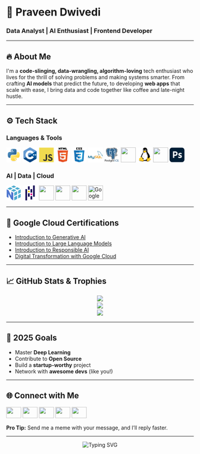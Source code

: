 # 🚀 Praveen Dwivedi  
### **Data Analyst | AI Enthusiast | Frontend Developer**  

<!--<p align="center">
  <img src="https://raw.githubusercontent.com/Praveendwivediii/Praveendwivediii/5eafe7beab3f0fa80be219ed5398eb4ad1b83d39/Black%20%26%20White%20Modern%20Minimalist%20Data%20Analyst%20LinkedIn%20Banner.gif" alt="MasterHead">
</p> -->

---
## 🔥 **About Me**

I'm a **code-slinging, data-wrangling, algorithm-loving** tech enthusiast who lives for the thrill of solving problems and making systems smarter. From crafting **AI models** that predict the future, to developing **web apps** that scale with ease, I bring data and code together like coffee and late-night hustle.  

---

## ⚙️ **Tech Stack**

### **Languages & Tools**
<p align="left">
  <img src="https://raw.githubusercontent.com/devicons/devicon/master/icons/python/python-original.svg" width="40" height="40"/>
  <img src="https://raw.githubusercontent.com/devicons/devicon/master/icons/cplusplus/cplusplus-original.svg" width="40" height="40"/>
  <img src="https://raw.githubusercontent.com/devicons/devicon/master/icons/javascript/javascript-original.svg" width="40" height="40"/>
  <img src="https://raw.githubusercontent.com/devicons/devicon/master/icons/html5/html5-original-wordmark.svg" width="40" height="40"/>
  <img src="https://raw.githubusercontent.com/devicons/devicon/master/icons/css3/css3-original-wordmark.svg" width="40" height="40"/>
  <img src="https://raw.githubusercontent.com/devicons/devicon/master/icons/mysql/mysql-original-wordmark.svg" width="40" height="40"/>
  <img src="https://raw.githubusercontent.com/devicons/devicon/master/icons/postgresql/postgresql-original-wordmark.svg" width="40" height="40"/>
  <img src="https://www.vectorlogo.zone/logos/git-scm/git-scm-icon.svg" width="40" height="40"/>
  <img src="https://raw.githubusercontent.com/devicons/devicon/master/icons/linux/linux-original.svg" width="40" height="40"/>
  <img src="https://cdn.jsdelivr.net/gh/devicons/devicon/icons/postman/postman-original.svg" width="40" height="40"/>
  <img src="https://raw.githubusercontent.com/devicons/devicon/master/icons/photoshop/photoshop-plain.svg" width="40" height="40"/>
</p>

### **AI | Data | Cloud**
<p align="left">
  <img src="https://raw.githubusercontent.com/devicons/devicon/master/icons/numpy/numpy-original.svg" width="40" height="40"/>
  <img src="https://raw.githubusercontent.com/devicons/devicon/master/icons/pandas/pandas-original.svg" width="40" height="40"/>
  <img src="https://upload.wikimedia.org/wikipedia/commons/0/05/Scikit_learn_logo_small.svg" width="40" height="40"/>
  <img src="https://seaborn.pydata.org/_images/logo-mark-lightbg.svg" width="40" height="40"/>
  <img src="https://www.vectorlogo.zone/logos/tensorflow/tensorflow-icon.svg" width="40" height="40"/>
<img src="https://www.cloudskillsboost.google/public_profiles/26b6b66c-4d3e-4afc-90b9-2453b34320a2" width="40" height="40" title="Google Cloud"/>
</p>

---

## 📜 **Google Cloud Certifications**

- [Introduction to Generative AI](https://www.cloudskillsboost.google/)
- [Introduction to Large Language Models](https://www.cloudskillsboost.google/)
- [Introduction to Responsible AI](https://www.cloudskillsboost.google/)
- [Digital Transformation with Google Cloud](https://www.cloudskillsboost.google/)

---

## 📈 **GitHub Stats & Trophies**

<p align="center">
  <img src="https://github-readme-stats.vercel.app/api?username=praveendwivediii&show_icons=true&theme=dark" />
  <br />
  <img src="https://github-readme-streak-stats.herokuapp.com/?user=praveendwivediii&theme=dark" />
  <br />
  <img src="https://github-readme-stats.vercel.app/api/top-langs/?username=praveendwivediii&layout=compact&theme=dark" />
  <br />
  <!-- <img src="https://github-profile-trophy.vercel.app/?username=praveendwivediii&theme=dark&row=1&column=7"/> -->
</p>

---

## 🎯 **2025 Goals**

- Master **Deep Learning**
- Contribute to **Open Source**
- Build a **startup-worthy** project
- Network with **awesome devs** (like you!)

---

## 🌐 **Connect with Me**

<p align="left">
  <a href="https://www.leetcode.com/praveendwivedi" target="_blank"><img src="https://raw.githubusercontent.com/rahuldkjain/github-profile-readme-generator/master/src/images/icons/Social/leet-code.svg" height="30" width="40" /></a>
  <a href="https://linkedin.com/in/praveendwivedii" target="_blank"><img src="https://raw.githubusercontent.com/rahuldkjain/github-profile-readme-generator/master/src/images/icons/Social/linked-in-alt.svg" height="30" width="40" /></a>
  <a href="https://instagram.com/pr.a.v.een" target="_blank"><img src="https://raw.githubusercontent.com/rahuldkjain/github-profile-readme-generator/master/src/images/icons/Social/instagram.svg" height="30" width="40" /></a>
  <a href="https://kaggle.com/praveendwivedii" target="_blank"><img src="https://raw.githubusercontent.com/rahuldkjain/github-profile-readme-generator/master/src/images/icons/Social/kaggle.svg" height="30" width="40" /></a>
  <a href="https://twitter.com/prvngotnochill" target="_blank"><img src="https://raw.githubusercontent.com/rahuldkjain/github-profile-readme-generator/master/src/images/icons/Social/twitter.svg" height="30" width="40" /></a>
</p>

**Pro Tip:** Send me a meme with your message, and I’ll reply faster.  

---

<p align="center">
  <img src="https://readme-typing-svg.demolab.com?font=Fira+Code&pause=1000&color=00F718&width=435&lines=while(true)+%7B+code%2C+learn%2C+repeat+%7D" alt="Typing SVG" />
</p>